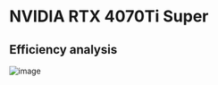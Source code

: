 # NVIDIA RTX 4070Ti Super

## Efficiency analysis
![image](https://github.com/user-attachments/assets/2f1d9857-0c1d-4ca4-adf4-f9332a2a9caf)
